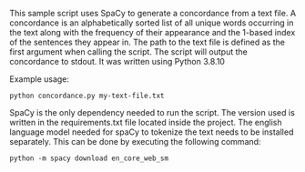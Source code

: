 This sample script uses SpaCy to generate a concordance from a text file.
A concordance is an alphabetically sorted list of all unique words occurring in 
the text along with the frequency of their appearance and the 1-based index of the 
sentences they appear in. The path to the text file is defined as the first argument
when calling the script. The script will output the concordance to stdout. 
It was written using Python 3.8.10

Example usage:

    python concordance.py my-text-file.txt

SpaCy is the only dependency needed to run the script. The version used is written in
the requirements.txt file located inside the project.
The english language model needed for spaCy to tokenize the text needs to be installed
separately. This can be done by executing the following command:

    python -m spacy download en_core_web_sm


